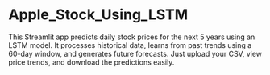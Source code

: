 # Apple_Stock_Using_LSTM
This Streamlit app predicts daily stock prices for the next 5 years using an LSTM model. It processes historical data, learns from past trends using a 60-day window, and generates future forecasts. Just upload your CSV, view price trends, and download the predictions easily.
